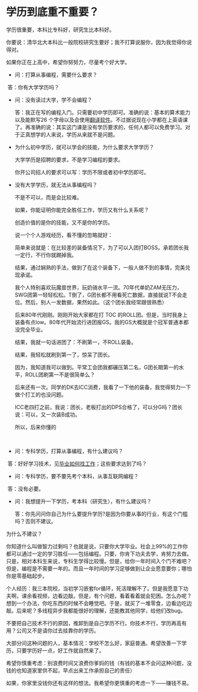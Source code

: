 # 学历到底重不重要？

学历很重要，本科比专科好，研究生比本科好。

你要说：清华北大本科比一般院校研究生要好；我不打算说服你，因为我觉得你说得对。

如果你正在上高中，希望你努努力，尽量考个好大学。

- 问：打算从事编程，需要什么要求？


​       答：你有大学学历吗？

- 问：没有读过大学，学不会编程？

  答：我正在写的编程入门。只需要初中学历即可。准确的说：基本的算术能力以及能默写26 个字母以及会使用[翻译软件](http://fanyi.youdao.com/)。不过据说现在小学都在上英语课了。再准确的说：其实这门课是没有学历要求的，任何人都可以免费学习。对于正真想学的人来说，学历从来就不是问题。

- 为什么初中学历，就可以学会的技能，为什么要求大学学历？

  大学学历是招聘的要求，不是学习编程的要求。

  你开公司招人的要求可以写：学历不限或者初中学历即可。

- 没有大学学历，就无法从事编程吗？

  不是不可以，而是会比较难。

  如果，你能证明你能完全胜任工作，学历又有什么关系呢？

  创造价值的是你的技能，又不是你的学历。

  说一个个人游戏经历，看不懂的忽略就好：

  简单来说就是：在比较差的装备情况下，为了可以入团打BOSS。承若团长我一定行，不行你就踢掉我。

  结果，通过娴熟的手法，做到了在这个装备下，一般人做不到的事情，完美兑现承诺。

  

  我个人特别喜欢玩魔兽世界，玩奶骑水平一流。70年代单奶ZAM无压力，SWG团第一轻轻松松。T倒了，G团长都不用看死亡数据，直接就说T不会走位。然后，别人一发数据，果然如此。（这个团长我经常跟很熟悉）

  后来80年代刚刚。刚刚开始大家都在打 TOC 的ROLL团。但是，当时我身上装备有点low。80年代开始流行进团报GS。我的GS大概就是个冠军普通本都没完全毕业。

  结果，我就一句话进团了：不刷第一，不ROLL装备。

  结果，我轻松就刷到第一了，惊呆了团长。

  因为，我知道我可以做到。平常工会团我都碾压第二名，G团长期第一的水平，ROLL团刷第一不是很简单么？

  后来还有一次。同学的DK去ICC消费，我看了一下他的装备，我觉得努力一下做个打工的也没问题。

  ICC老四打之前，我说：团长，老板打出的DPS合格了，可以分G吗？团长说：可以，又一次装B成功。

  所以，后来你懂的

  ​		

- 问：专科学历，打算从事编程，有什么建议吗？


​       答：好好学习技术，见[毕业如何找工作](02毕业如何找工作.md)；这些要求达到了吗？

- 问：专科学历，要不要先考个本科，从事互联网编程？

​       答：没有必要。

- 问：我想提升一下学历，考本科（研究生），有什么建议吗？

  答：你先问问你自己为什么要提升学历?是因为你要从事的行业，有这个门槛吗？否则不建议。

为什么不建议？

你知道什么叫做智力过剩吗？也就是说，只要你大学毕业。社会上99%的工作你都可以通过一定的学习胜任——包括编程。只要，你肯下功夫去学，肯努力去做。只是，相对本科生来说，专科生学得比较慢。但是，给你一年时间入个门不难吧？但是，编程是不需要一年的。而且一年时间的学习足够做到让企业愿意要你；哪怕你是零基础起步。

个人经历：我三本院校，当初学习嵌套for循环，死活理解不了。但是我愿意下功夫啊，课余看视频，边看边敲。但是，有个问题，看着看着就会犯困。怎么办呢？想到一个办法，你吃东西的时候不会睡觉吧。于是，就买了一堆零食，边看边吃边敲。后来呢？多线程异步我都能很好的理解，还能教其他同学，给他们改bug。       

不要把自己技术不行的原因，推卸到是自己学历不行。你技术不行，学历再高有用？公司又不是请你过去挂靠你的学历。

大部分问这种问题的人，基本情况：学校不怎么好，家庭普通。希望改善一下学历，只要学历好一点，好工作就自然来了。

希望你慎重考虑：别浪费时间又浪费你爹妈的钱（有钱的基本不会问这种问题，没钱的也知道家里供不起，早点出来工作承担自己的责任）

如果，你家里没钱你还有这样的想法。我希望你更慎重的考虑一下——赚钱不易。

 





